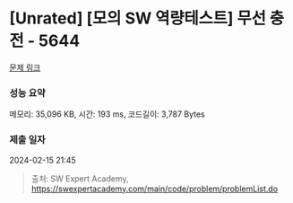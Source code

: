 # [Unrated] [모의 SW 역량테스트] 무선 충전 - 5644 

[문제 링크](https://swexpertacademy.com/main/code/problem/problemDetail.do?contestProbId=AWXRDL1aeugDFAUo) 

### 성능 요약

메모리: 35,096 KB, 시간: 193 ms, 코드길이: 3,787 Bytes

### 제출 일자

2024-02-15 21:45



> 출처: SW Expert Academy, https://swexpertacademy.com/main/code/problem/problemList.do